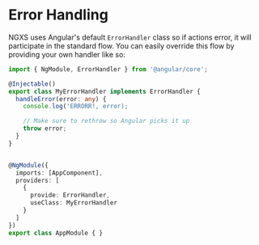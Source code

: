 # Error Handling
NGXS uses Angular's default `ErrorHandler` class so if actions error, it will participate
in the standard flow. You can easily override this flow by providing your own handler like so:

```typescript
import { NgModule, ErrorHandler } from '@angular/core';

@Injectable()
export class MyErrorHandler implements ErrorHandler {
  handleError(error: any) {
    console.log('ERRORR!, error);

    // Make sure to rethrow so Angular picks it up
    throw error;
  }
}


@NgModule({
  imports: [AppComponent],
  providers: [
    {
      provide: ErrorHandler, 
      useClass: MyErrorHandler
    }
  ]
})
export class AppModule { }
```
